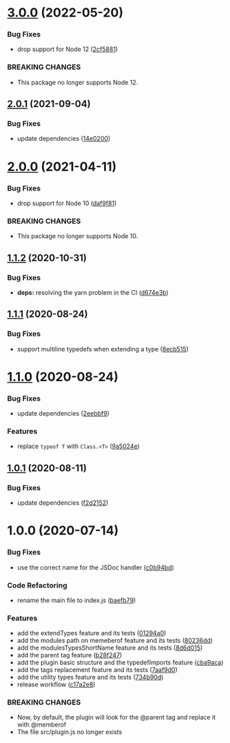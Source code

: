 # [3.0.0](https://github.com/homer0/jsdoc-ts-utils/compare/2.0.1...3.0.0) (2022-05-20)


### Bug Fixes

* drop support for Node 12 ([2cf5881](https://github.com/homer0/jsdoc-ts-utils/commit/2cf588129b212c1b86de1288ffee419825dfac46))


### BREAKING CHANGES

* This package no longer supports Node 12.

## [2.0.1](https://github.com/homer0/jsdoc-ts-utils/compare/2.0.0...2.0.1) (2021-09-04)


### Bug Fixes

* update dependencies ([14e0200](https://github.com/homer0/jsdoc-ts-utils/commit/14e020042cd503fbd3111e35dd5b3d4d21ce8643))

# [2.0.0](https://github.com/homer0/jsdoc-ts-utils/compare/1.1.2...2.0.0) (2021-04-11)


### Bug Fixes

* drop support for Node 10 ([daf9f81](https://github.com/homer0/jsdoc-ts-utils/commit/daf9f8182c9da01a642599eeb93a55b40bb0c1ae))


### BREAKING CHANGES

* This package no longer supports Node 10.

## [1.1.2](https://github.com/homer0/jsdoc-ts-utils/compare/1.1.1...1.1.2) (2020-10-31)


### Bug Fixes

* **deps:** resolving the yarn problem in the CI ([d674e3b](https://github.com/homer0/jsdoc-ts-utils/commit/d674e3b2dfda80ebdd6b6e691db690b7a54f910d))

## [1.1.1](https://github.com/homer0/jsdoc-ts-utils/compare/1.1.0...1.1.1) (2020-08-24)


### Bug Fixes

* support multiline typedefs when extending a type ([8ecb515](https://github.com/homer0/jsdoc-ts-utils/commit/8ecb515f91fada146f492e8008d33701d49275e2))

# [1.1.0](https://github.com/homer0/jsdoc-ts-utils/compare/1.0.1...1.1.0) (2020-08-24)


### Bug Fixes

* update dependencies ([2eebbf9](https://github.com/homer0/jsdoc-ts-utils/commit/2eebbf9d5bb90e70de05d338edfeb2ce46c183e0))


### Features

* replace `typeof T` with `Class.<T>` ([9a5024e](https://github.com/homer0/jsdoc-ts-utils/commit/9a5024e128b918014c107f6ce0f48f9dacafae7f))

## [1.0.1](https://github.com/homer0/jsdoc-ts-utils/compare/1.0.0...1.0.1) (2020-08-11)


### Bug Fixes

* update dependencies ([f2d2152](https://github.com/homer0/jsdoc-ts-utils/commit/f2d2152ff4a5b7f5b77c732ceef93e3c31c3fcad))

# 1.0.0 (2020-07-14)


### Bug Fixes

* use the correct name for the JSDoc handler ([c0b94bd](https://github.com/homer0/jsdoc-ts-utils/commit/c0b94bdd8acc524fb5788c9c144012cc3f1b75f7))


### Code Refactoring

* rename the main file to index.js ([baefb79](https://github.com/homer0/jsdoc-ts-utils/commit/baefb79a996fc3c5c88e077da5330bb83a974625))


### Features

* add the extendTypes feature and its tests ([01294a0](https://github.com/homer0/jsdoc-ts-utils/commit/01294a0ee872d2acf4e7d6e43ccedb60e2abd8bc))
* add the modules path on memeberof feature and its tests ([80236dd](https://github.com/homer0/jsdoc-ts-utils/commit/80236ddc8db6f1718155a986e0eebfe47f9a18ae))
* add the modulesTypesShortName feature and its tests ([8d6d015](https://github.com/homer0/jsdoc-ts-utils/commit/8d6d015629b3c4fabac85501f5aef455777afd75))
* add the parent tag feature ([b28f247](https://github.com/homer0/jsdoc-ts-utils/commit/b28f247a76090b915758fa806e2869d1555acf81))
* add the plugin basic structure and the typedefImports feature ([cba9aca](https://github.com/homer0/jsdoc-ts-utils/commit/cba9acac56ccd41ecfebb97b8c7958061f27ab51))
* add the tags replacement feature and its tests ([7aaf9d0](https://github.com/homer0/jsdoc-ts-utils/commit/7aaf9d08c61f31b51c89fd3818e58ff520ed2e56))
* add the utility types feature and its tests ([734b90d](https://github.com/homer0/jsdoc-ts-utils/commit/734b90de93c2a02350f7aa3a8f970bfaef0ec254))
* release workflow ([c17a2e8](https://github.com/homer0/jsdoc-ts-utils/commit/c17a2e89d191887ba548a73898bdf11dd68f8b50))


### BREAKING CHANGES

* Now, by default, the plugin will look for the @parent tag and replace it with
@memberof
* The file src/plugin.js no longer exists
